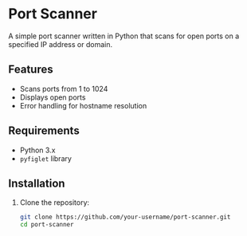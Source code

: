 # Port Scanner

A simple port scanner written in Python that scans for open ports on a specified IP address or domain.

## Features

- Scans ports from 1 to 1024
- Displays open ports
- Error handling for hostname resolution

## Requirements

- Python 3.x
- `pyfiglet` library

## Installation

1. Clone the repository:
   ```bash
   git clone https://github.com/your-username/port-scanner.git
   cd port-scanner
